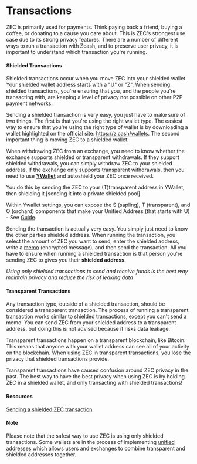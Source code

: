 # Transactions

ZEC is primarily used for payments. Think paying back a friend, buying a coffee, or donating to a cause you care about. This is ZEC's strongest use case due to its strong privacy features. There are a number of different ways to run a transaction with Zcash, and to preserve user privacy, it is important to understand which transaction you're running.

#### Shielded Transactions

Shielded transactions occur when you move ZEC into your shielded wallet. Your shielded wallet address starts with a "U" or "Z". When sending shielded transactions, you're ensuring that you, and the people you're transacting with, are keeping a level of privacy not possible on other P2P payment networks.

Sending a shielded transaction is very easy, you just have to make sure of two things. The first is that you're using the right wallet type. The easiest way to ensure that you're using the right type of wallet is by downloading a wallet highlighted on the official site: https://z.cash/wallets. The second important thing is moving ZEC to a shielded wallet.

When withdrawing ZEC from an exchange, you need to know whether the exchange supports shielded or transparent withdrawals. If they support shielded withdrawals, you can simply withdraw ZEC to your shielded address. If the exchange only supports transparent withdrawals, then you need to use **[YWallet](https://ywallet.app)** and autoshield your ZEC once received. 

You do this by sending the ZEC to your (T)transparent address in YWallet, then shielding it [sending it into a private shielded pool]. 

Within Ywallet settings, you can expose the S (sapling), T (transparent), and O (orchard) components that make your Unified Address (that starts with U) - See [Guide](https://zechub.notion.site/Visualizing-Zcash-Addresses-27c0bcc423fa48f68374a0d6c317213b).

Sending the transaction is actually very easy. You simply just need to know the other parties shielded address. When running the transaction, you select the amount of ZEC you want to send, enter the shielded address, write a [memo](https://zechub.notion.site/Memos-6e7a6d0e02ed48acbbc715a7f35a4719) (encrypted message), and then send the transaction. All you have to ensure when running a shielded transaction is that person you're sending ZEC to gives you their **shielded address**.

*Using only shielded transactions to send and receive funds is the best way maintain privacy and reduce the risk of leaking data*

#### Transparent Transactions

Any transaction type, outside of a shielded transaction, should be considered a transparent transaction. The process of running a transparent transaction works similar to shielded transactions, except you can't send a memo. You can send ZEC from your shielded address to a transparent address, but doing this is not advised because it risks data leakage.

Transparent transactions happen on a transparent blockchain, like Bitcoin. This means that anyone with your wallet address can see all of your activity on the blockchain. When using ZEC in transparent transactions, you lose the privacy that shielded transactions provide.

Transparent transactions have caused confusion around ZEC privacy in the past. The best way to have the best privacy when using ZEC is by holding ZEC in a shielded wallet, and only transacting with shielded transactions!

#### Resources

[Sending a shielded ZEC transaction](https://www.youtube.com/watch?v=9WJSMxag2IQ)

#### Note

Please note that the safest way to use ZEC is using only shielded transactions. Some wallets are in the process of implementing [unified addresses](https://electriccoin.co/blog/unified-addresses-in-zcash-explained/#:~:text=The%20unified%20address%20(UA)%20is,within%20the%20broader%20Zcash%20ecosystem.) which allows users and exchanges to combine transparent and shielded addresses together. 

